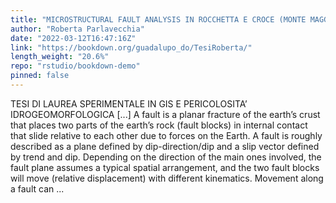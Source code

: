 ```yaml
---
title: "MICROSTRUCTURAL FAULT ANALYSIS IN ROCCHETTA E CROCE (MONTE MAGGIORE, CE)"
author: "Roberta Parlavecchia"
date: "2022-03-12T16:47:16Z"
link: "https://bookdown.org/guadalupo_do/TesiRoberta/"
length_weight: "20.6%"
repo: "rstudio/bookdown-demo"
pinned: false
---
```


TESI DI LAUREA SPERIMENTALE IN GIS E PERICOLOSITA’ IDROGEOMORFOLOGICA [...] A fault is a planar fracture of the earth’s crust that places two parts of the earth’s rock (fault blocks) in internal contact that slide relative to each other due to forces on the Earth. A fault is roughly described as a plane defined by dip-direction/dip and a slip vector defined by trend and dip. Depending on the direction of the main ones involved, the fault plane assumes a typical spatial arrangement, and the two fault blocks will move (relative displacement) with different kinematics. Movement along a fault can  ...
